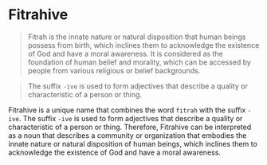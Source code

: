 # Fitrahive

> Fitrah is the innate nature or natural disposition that human beings possess from birth, which inclines them to acknowledge the existence of God and have a moral awareness. It is considered as the foundation of human belief and morality, which can be accessed by people from various religious or belief backgrounds.

> The suffix `-ive` is used to form adjectives that describe a quality or characteristic of a person or thing.

Fitrahive is a unique name that combines the word `fitrah` with the suffix `-ive`. The suffix `-ive` is used to form adjectives that describe a quality or characteristic of a person or thing. Therefore, Fitrahive can be interpreted as a noun that describes a community or organization that embodies the innate nature or natural disposition of human beings, which inclines them to acknowledge the existence of God and have a moral awareness.
